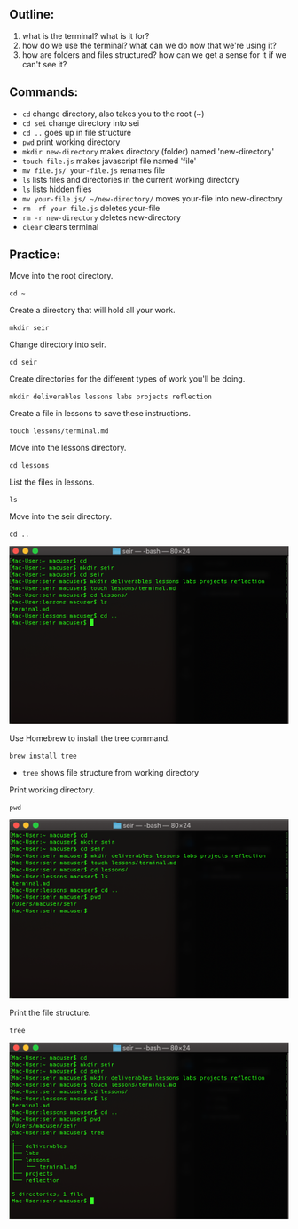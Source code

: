 ## Outline:
1. what is the terminal? what is it for?
2. how do we use the terminal? what can we do now that we're using it?
3. how are folders and files structured? how can we get a sense for it if we can't see it?

## Commands:
- `cd` change directory, also takes you to the root (~)
- `cd sei` change directory into sei
- `cd ..` goes up in file structure
- `pwd` print working directory
- `mkdir new-directory` makes directory (folder) named 'new-directory'
- `touch file.js` makes javascript file named 'file'
- `mv file.js/ your-file.js` renames file
- `ls` lists files and directories in the current working directory
- `ls` lists hidden files
- `mv your-file.js/ ~/new-directory/` moves your-file into new-directory 
- `rm -rf your-file.js` deletes your-file
- `rm -r new-directory` deletes new-directory
- `clear` clears terminal 

## Practice:

Move into the root directory. 

`cd ~` 

Create a directory that will hold all your work.

`mkdir seir`

Change directory into seir.

`cd seir`

Create directories for the different types of work you'll be doing.

`mkdir deliverables lessons labs projects reflection`

Create a file in lessons to save these instructions.

`touch lessons/terminal.md`

Move into the lessons directory.

`cd lessons`

List the files in lessons.

`ls`

Move into the seir directory.

`cd ..`

![Moving up a level in the file structure](screenshots/1.png)

Use Homebrew to install the tree command.

`brew install tree`
- `tree` shows file structure from working directory

Print working directory.

`pwd`

![Printed working directory](screenshots/2.png)

Print the file structure.

`tree`

![Tree of file structure](screenshots/3.png)
